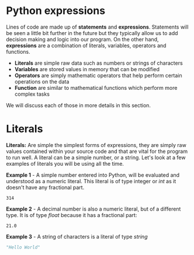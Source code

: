 # Python expressions

Lines of code are made up of **statements** and **expressions**. Statements will be seen a little bit further in the future but they typically allow us to add decision making and logic into our program. On the other hand, **expressions** are a combination of literals, variables, operators and functions. 

- **Literals** are simple raw data such as numbers or strings of characters
- **Variables** are stored values in memory that can be modified
- **Operators** are simply mathematic operators that help perform certain operations on the data
- **Function** are similar to mathematical functions which perform more complex tasks

We will discuss each of those in more details in this section. 



# Literals

**Literals:** Are simple the simplest forms of expressions, they are simply raw values contained within your source code and that are vital for the program to run well. A literal can be a simple number, or a string. Let's look at a few examples of literals you will be using all the time.

**Example 1** - A simple number entered into Python, will be evaluated and understood as a numeric literal. This literal is of type integer or *int* as it doesn't have any fractional part. 

```
314
```

**Example 2** - A decimal number is also a numeric literal, but of a different type. It is of type *float* because it has a fractional part:

```
21.0
```

**Example 3** - A string of characters is a literal of type *string*

```python
"Hello World"
```

